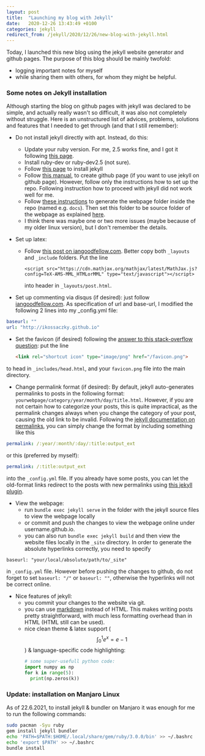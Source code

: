 ```yaml
---
layout: post
title:  "Launching my blog with Jekyll"
date:   2020-12-26 13:43:49 +0100
categories: jekyll
redirect_from: /jekyll/2020/12/26/new-blog-with-jekyll.html
---
```

Today, I launched this new blog using the jekyll website generator and github pages. The purpose of this blog should be mainly twofold:
 - logging important notes for myself
 - while sharing them with others, for whom they might be helpful.

### Some notes on Jekyll installation
Although starting the blog on github pages with jekyll was declared to be simple, and actually really wasn't so difficult, it was also not completely without struggle.
Here is an unstructured list of advices, problems, solutions and features that I needed to get through (and that I still remember):
- Do not install jekyll directly with apt. Instead, do this:
  - Update your ruby version. For me, 2.5 works fine, and I got it following [this page](https://cloudwafer.com/blog/installing-ruby-on-ubuntu-16-18/).
  - Install ruby-dev or ruby-dev2.5 (not sure).
  - Follow [this page](https://jekyllrb.com/docs/installation/ubuntu/) to install jekyll
  - Follow [this manual](https://docs.github.com/en/free-pro-team@latest/github/working-with-github-pages/creating-a-github-pages-site-with-jekyll), to create github page (if you want to use jekyll on github page). However, follow only the instructions how to set up the repo. Following instruction how to proceed with jekyll did not work well for me.
  - Follow [these instructions](https://jekyllrb.com/docs/) to generate the webpage folder inside the repo (named e.g. `docs`). Then set this folder to be source folder of the webpage as explained [here](https://docs.github.com/en/free-pro-team@latest/github/working-with-github-pages/configuring-a-publishing-source-for-your-github-pages-site#choosing-a-publishing-source).
  - I think there was maybe one or two more issues (maybe because of my older linux version), but I don't remember the details.

- Set up latex:
  - Follow [this post on iangoodfellow.com](http://www.iangoodfellow.com/blog/jekyll/markdown/tex/2016/11/07/latex-in-markdown.html). Better copy both `_layouts` and `_include` folders. Put the  line 
    ```
    <script src="https://cdn.mathjax.org/mathjax/latest/MathJax.js?config=TeX-AMS-MML_HTMLorMML" type="text/javascript"></script>
    ``` 
    into header in `_layouts/post.html`.
- Set up commenting via disqus (if desired): just follow [iangoodfellow.com](http://www.iangoodfellow.com/blog/disqus/jekyll/2016/11/22/adding-disqus-to-jekyll.html). As specification of url and base-url, I modified the following 2 lines into my _config.yml file:
```yaml
baseurl: "" 
url: "http://ikossaczky.github.io"
```
- Set the favicon (if desired) following the [answer to this stack-overflow question](https://stackoverflow.com/questions/30551501/unable-to-set-favicon-using-jekyll-and-github-pages): put the line 
    ```html
    <link rel="shortcut icon" type="image/png" href="/favicon.png">
    ```
to head in `_includes/head.html`, and your `favicon.png` file into the main directory.

- Change permalink format (if desired): By default, jekyll auto-generates permalinks to posts in the following format: `yourwebpage/category/year/month/day/title.html`. However, if you are not certain how to categorize your posts, this is quite impractical, as the permalink changes always when you change the category of your post, causing the old link to be invalid. Following the [jekyll documentation on permalinks](https://jekyllrb.com/docs/permalinks/), you can simply change the format by including something like this
```yaml
permalink: /:year/:month/:day/:title:output_ext
```
or this (preferred by myself):
```yaml
permalink: /:title:output_ext
```
into the `_config.yml` file. If you already have some posts, you can let the old-format links redirect to the posts with new permalinks using [this jekyll plugin](https://github.com/jekyll/jekyll-redirect-from).

- View the webpage:
  - run `bundle exec jekyll serve` in the folder with the jekyll source files to view the webpage locally
  - or commit and push the changes to view the webpage online under username.github.io.
  - you can also run `bundle exec jekyll build` and then view the website files locally in the `_site` directory. In order to generate the absolute hyperlinks correctly, you need to specify 
```
baseurl: "your/local/absolute/path/to/_site"
```
 in `_config.yml` file. However before pushing the changes to github, do not forget to set `baseurl: "/"` or `baseurl: ""`, otherwise the hyperlinks will not be correct online.

- Nice features of jekyll:
  - you commit your changes to the website via git. 
  - you can use [markdown][markdown-guide] instead of HTML. This makes writing posts pretty straightforward, with much less formatting overhead than in HTML (HTML still can be used).
  - nice clean theme & latex support ($$\int_0^1e^x=e-1$$) & language-specific code highlighting:
    ```python
    # some super-usefull python code:
    import numpy as np
    for k in range(5):
      print(np.zeros(k))
    ```

### Update: installation on Manjaro Linux
As of 22.6.2021, to install jekyll & bundler on Manjaro it was enough for me to run the following commands:
```bash
sudo pacman -Syu ruby
gem install jekyll bundler
echo 'PATH=$PATH:$HOME/.local/share/gem/ruby/3.0.0/bin' >> ~/.bashrc
echo 'export $PATH' >> ~/.bashrc
bundle install
```
[markdown-guide]: https://guides.github.com/features/mastering-markdown/
